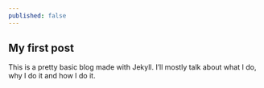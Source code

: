 ```yaml
---
published: false
---
```

## My first post

This is a pretty basic blog made with Jekyll. I’ll mostly talk about what I do, why I do it and how I do it.
